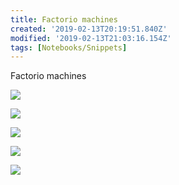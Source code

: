 ```yaml
---
title: Factorio machines
created: '2019-02-13T20:19:51.840Z'
modified: '2019-02-13T21:03:16.154Z'
tags: [Notebooks/Snippets]
---
```


Factorio machines

![](@attachment/2F58B3B29D7E34B6408DE12883CD437C.jpg)

![](@attachment/A8944F149625876C55C80F1A5405834A.jpg)

![](@attachment/F4887D9A58C1F0F9713FA948B97488C1.jpg)

![](@attachment/F782A9A7494B3175282F721C62BE6331.jpg)

![](@attachment/665781292582637507D7A16023F2266C.jpg)
